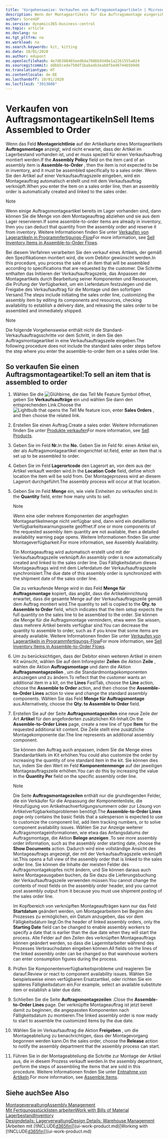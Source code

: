 ```yaml
---
title: 'Vorgehensweise: Verkaufen von Auftragsmontageartikeln | Microsoft Docs'
description: Wenn der Montageartikels für die Auftragsmontage eingerichtet ist, dann nimmt der Standard-Verkaufsauftragsprozess an, dass der Artikel nicht auf Lager ist und für den jeweiligen Verkaufsauftrag speziell montiert werden muss. Wenn Sie den Artikel auf einer Verkaufsauftragszeile eingeben, wird ein Montageauftrag automatisch erstellt und mit dem Verkaufsauftrag verknüpft.
author: SorenGP
ms.service: dynamics365-business-central
ms.topic: article
ms.devlang: na
ms.tgt_pltfrm: na
ms.workload: na
ms.search.keywords: kit, kitting
ms.date: 10/01/2020
ms.author: edupont
ms.openlocfilehash: 4e7d6380465eed64a7086b9348e1a2261555a024
ms.sourcegitcommit: ddbb5cede750df1baba4b3eab8fbed6744b5b9d6
ms.translationtype: HT
ms.contentlocale: de-DE
ms.lasthandoff: 10/01/2020
ms.locfileid: "3913888"
---
```

# <a name="sell-items-assembled-to-order"></a><span data-ttu-id="f7de9-104">Verkaufen von Auftragsmontageartikeln</span><span class="sxs-lookup"><span data-stu-id="f7de9-104">Sell Items Assembled to Order</span></span>
<span data-ttu-id="f7de9-105">Wenn das Feld **Montagerichtlinie** auf der Artikelkarte eines Montageartikels **Auftragsmontage** anzeigt, wird nicht erwartet, dass der Artikel im Lagerbestand vorhanden ist, und er muss speziell für einen Verkaufsauftrag montiert werden.</span><span class="sxs-lookup"><span data-stu-id="f7de9-105">If the **Assembly Policy** field on the item card of an assembly item is **Assemble-to-Order** , then the item is not expected to be in inventory, and it must be assembled specifically to a sales order.</span></span> <span data-ttu-id="f7de9-106">Wenn Sie den Artikel auf einer Verkaufsauftragszeile eingeben, wird ein Montageauftrag automatisch erstellt und mit dem Verkaufsauftrag verknüpft.</span><span class="sxs-lookup"><span data-stu-id="f7de9-106">When you enter the item on a sales order line, then an assembly order is automatically created and linked to the sales order.</span></span>  

> [!NOTE]  
>  <span data-ttu-id="f7de9-107">Wenn einige Auftragsmontageartikel bereits im Lager vorhanden sind, dann können Sie die Menge von dem Montageauftrag abziehen und sie aus dem Lager reservieren.</span><span class="sxs-lookup"><span data-stu-id="f7de9-107">If some assemble-to-order items are already in inventory, then you can deduct that quantity from the assembly order and reserve it from inventory.</span></span> <span data-ttu-id="f7de9-108">Weitere Informationen finden Sie unter [Verkaufen von Lagerartikeln in Programmfertigungs-Flow](assembly-how-to-sell-assemble-to-order-items-and-inventory-items-together.md)</span><span class="sxs-lookup"><span data-stu-id="f7de9-108">For more information, see [Sell Inventory Items in Assemble-to-Order Flows](assembly-how-to-sell-assemble-to-order-items-and-inventory-items-together.md).</span></span>  

<span data-ttu-id="f7de9-109">Bei diesem Verfahren verarbeiten Sie den verkauf eines Artikels, der gemäß den Spezifikationen montiert wird, die vom Debitor gewünscht werden.</span><span class="sxs-lookup"><span data-stu-id="f7de9-109">In this procedure, you process the sale of an item that will be assembled according to specifications that are requested by the customer.</span></span> <span data-ttu-id="f7de9-110">Die Schritte enthalten das Initiieren der Verkaufsauftragszeile, das Anpassen der Montageartikels durch Bearbeitung seiner Komponenten und Ressourcen, die Prüfung der Verfügbarkeit, um ein Lieferdatum festzulegen und die Freigabe des Verkaufsauftrag für die Montage und den sofortigen Versand.</span><span class="sxs-lookup"><span data-stu-id="f7de9-110">The steps include initiating the sales order line, customizing the assembly item by editing its components and resources, checking availability to establish a delivery date, and releasing the sales order to be assembled and immediately shipped.</span></span>  

> [!NOTE]  
>  <span data-ttu-id="f7de9-111">Die folgende Vorgehensweise enthält nicht die Standard-Verkaufsauftragsschritte vor dem Schritt, in dem Sie den Auftragsmontageartikel in eine Verkaufsauftragszeile eingeben.</span><span class="sxs-lookup"><span data-stu-id="f7de9-111">The following procedure does not include the standard sales order steps before the step where you enter the assemble-to-order item on a sales order line.</span></span>  

## <a name="to-sell-an-item-that-is-assembled-to-order"></a><span data-ttu-id="f7de9-112">So verkaufen Sie einen Auftragsmontageartikel:</span><span class="sxs-lookup"><span data-stu-id="f7de9-112">To sell an item that is assembled to order</span></span>  
1.  <span data-ttu-id="f7de9-113">Wählen Sie die ![Glühbirne, die das Tell Me Feature](media/ui-search/search_small.png "Was möchten Sie tun?") Symbol öffnet, geben Sie **Verkaufsaufträge** ein und wählen Sie dann den entsprechenden Link.</span><span class="sxs-lookup"><span data-stu-id="f7de9-113">Choose the ![Lightbulb that opens the Tell Me feature](media/ui-search/search_small.png "Tell me what you want to do") icon, enter **Sales Orders** , and then choose the related link.</span></span>  
2.  <span data-ttu-id="f7de9-114">Erstellen Sie einen Auftrag.</span><span class="sxs-lookup"><span data-stu-id="f7de9-114">Create a sales order.</span></span> <span data-ttu-id="f7de9-115">Weitere Informationen finden Sie unter [Produkte verkaufen](sales-how-sell-products.md)</span><span class="sxs-lookup"><span data-stu-id="f7de9-115">For more information, see [Sell Products](sales-how-sell-products.md).</span></span>  
3.  <span data-ttu-id="f7de9-116">Geben Sie im Feld **Nr.**</span><span class="sxs-lookup"><span data-stu-id="f7de9-116">In the **No.**</span></span> <span data-ttu-id="f7de9-117">Geben Sie im Feld Nr. einen Artikel ein, der als Auftragsmontageartikel eingerichtet ist.</span><span class="sxs-lookup"><span data-stu-id="f7de9-117">field, enter an item that is set up to be assembled to order.</span></span>  
4.  <span data-ttu-id="f7de9-118">Geben Sie im Feld **Lagerortcode** den Lagerort an, von dem aus der Artikel verkauft werden wird.</span><span class="sxs-lookup"><span data-stu-id="f7de9-118">In the **Location Code** field, define which location the item will be sold from.</span></span> <span data-ttu-id="f7de9-119">Der Montageprozess wird an diesem Lagerort durchgeführt.</span><span class="sxs-lookup"><span data-stu-id="f7de9-119">The assembly process will occur at that location.</span></span>  
5.  <span data-ttu-id="f7de9-120">Geben Sie im Feld **Menge** ein, wie viele Einheiten zu verkaufen sind.</span><span class="sxs-lookup"><span data-stu-id="f7de9-120">In the **Quantity** field, enter how many units to sell.</span></span>  

    > [!NOTE]  
    >  <span data-ttu-id="f7de9-121">Wenn eine oder mehrere Komponenten der angefragten Montageartikelmenge nicht verfügbar sind, dann wird ein detailliertes Verfügbarkeitswarnungsseite geöffnet.</span><span class="sxs-lookup"><span data-stu-id="f7de9-121">If one or more components of the requested assembly item quantity are not available, then a detailed availability warning page opens.</span></span> <span data-ttu-id="f7de9-122">Weitere Informationen finden Sie unter Montageverfügbarkeit.</span><span class="sxs-lookup"><span data-stu-id="f7de9-122">For more information, see Assembly Availability.</span></span>  

    <span data-ttu-id="f7de9-123">Ein Montageauftrag wird automatisch erstellt und mit der Verkaufsauftragszeile verknüpft.</span><span class="sxs-lookup"><span data-stu-id="f7de9-123">An assembly order is now automatically created and linked to the sales order line.</span></span> <span data-ttu-id="f7de9-124">Das Fälligkeitsdatum dieses Montageauftrags wird mit dem Lieferdatum der Verkaufsauftragszeile synchronisiert.</span><span class="sxs-lookup"><span data-stu-id="f7de9-124">The due date of this assembly order is synchronized with the shipment date of the sales order line.</span></span>  

    <span data-ttu-id="f7de9-125">Die zu verkaufende Menge wird in das Feld **Menge für Auftragsmontage** kopiert, das angibt, dass die Artikeleinrichtung erwartet, dass die gesamte Menge auf der Verkaufsauftragszeile gemäß dem Auftrag montiert wird.</span><span class="sxs-lookup"><span data-stu-id="f7de9-125">The quantity to sell is copied to the **Qty. to Assemble to Order** field, which indicates that the item setup expects the full quantity on the sales line to be assembled to the order.</span></span> <span data-ttu-id="f7de9-126">Sie können die Menge für die Auftragsmontage vermindern, etwa wenn Sie wissen, dass mehrere Artikel bereits verfügbar sind.</span><span class="sxs-lookup"><span data-stu-id="f7de9-126">You can decrease the quantity to assemble to order, such as if you know that some items are already available.</span></span> <span data-ttu-id="f7de9-127">Weitere Informationen finden Sie unter [Verkaufen von Lagerartikeln in Programmfertigungs-Flow](assembly-how-to-sell-inventory-items-in-assemble-to-order-flows.md)</span><span class="sxs-lookup"><span data-stu-id="f7de9-127">For more information, see [Sell Inventory Items in Assemble-to-Order Flows](assembly-how-to-sell-inventory-items-in-assemble-to-order-flows.md).</span></span>  

6.  <span data-ttu-id="f7de9-128">Um zu berücksichtigen, dass der Debitor einen weiteren Artikel in einem Kit wünscht, wählen Sie auf dem Inforegister **Zeilen** die Aktion **Zeile** , wählen die Aktion **Auftragsmontage** und dann die Aktion **Auftragsmontagezeilen** , um die Standardmontagekomponenten anzuzeigen und zu ändern.</span><span class="sxs-lookup"><span data-stu-id="f7de9-128">To reflect that the customer wants an additional item in a kit, on the **Lines** FastTab, choose the **Line** action, choose the **Assemble to Order** action, and then choose the **Assemble-to-Order Lines** action to view and change the standard assembly components.</span></span> <span data-ttu-id="f7de9-129">Wählen Sie das Feld **Menge für Auftragsmontage** aus.</span><span class="sxs-lookup"><span data-stu-id="f7de9-129">Alternatively, choose the **Qty. to Assemble to Order** field.</span></span>  
7.  <span data-ttu-id="f7de9-130">Erstellen Sie auf der Seite **Auftragsmontagezeilen** eine neue Zeile der Art **Artikel** für den angeforderten zusätzlichen Kit-Inhalt.</span><span class="sxs-lookup"><span data-stu-id="f7de9-130">On the **Assemble-to-Order Lines** page, create a new line of type **Item** for the requested additional kit content.</span></span> <span data-ttu-id="f7de9-131">Die Zeile stellt eine zusätzliche Montagekomponente dar.</span><span class="sxs-lookup"><span data-stu-id="f7de9-131">The line represents an additional assembly component.</span></span>  

    <span data-ttu-id="f7de9-132">Sie können den Auftrag auch anpassen, indem Sie die Menge eines Standardartikels im Kit erhöhen.</span><span class="sxs-lookup"><span data-stu-id="f7de9-132">You could also customize the order by increasing the quantity of one standard item in the kit.</span></span> <span data-ttu-id="f7de9-133">Sie können dies tun, indem Sie den Wert im Feld **Komponentenmenge** auf der jeweiligen Montageauftragszeile erhöhen.</span><span class="sxs-lookup"><span data-stu-id="f7de9-133">You can do this by increasing the value in the **Quantity Per** field on the specific assembly order line.</span></span>  

    > [!NOTE]  
    >  <span data-ttu-id="f7de9-134">Die Seite **Auftragsmontagezeilen** enthält nur die grundlegenden Felder, die ein Verkäufer für die Anpassung der Komponentenliste, die Hinzufügung von Artikelnachverfolgungsnummern oder zur Lösung von Artikelverfügbarkeitsproblemen benötigt.</span><span class="sxs-lookup"><span data-stu-id="f7de9-134">The **Assemble-to-Order Lines** page only contains the basic fields that a salesperson is expected to use to customize the component list, add item tracking numbers, or to solve component availability issues.</span></span> <span data-ttu-id="f7de9-135">Wählen Sie zur Anzeige weiterer Auftragsmontageinformationen, wie etwa das Anfangsdatums der Auftragsmontage, die Aktion **Belege anzeigen** .</span><span class="sxs-lookup"><span data-stu-id="f7de9-135">To see more assembly order information, such as the assembly order starting date, choose the **Show Documents** action.</span></span> <span data-ttu-id="f7de9-136">Dadurch wird eine vollständige Ansicht des Montageauftrags angezeigt, der mit der Verkaufsauftragszeile verknüpft ist.</span><span class="sxs-lookup"><span data-stu-id="f7de9-136">This opens a full view of the assembly order that is linked to the sales order line.</span></span> <span data-ttu-id="f7de9-137">Sie können die Inhalte der meisten Felder des Auftragsmontagekopfes nicht ändern, und Sie können daraus auch keine Montageausgaben buchen, da Sie dazu die Lieferungsbuchung der Verkaufsauftragszeile verwenden müssen.</span><span class="sxs-lookup"><span data-stu-id="f7de9-137">You cannot change the contents of most fields on the assembly order header, and you cannot post assembly output from it because you must use shipment posting of the sales order line.</span></span>  
    >   
    >  <span data-ttu-id="f7de9-138">Im Kopfbereich von verknüpften Montageaufträgen kann nur das Feld **Startdatum** geändert werden, um Montagearbeitern bei Beginn des Prozesses zu ermöglichen, ein Datum anzugeben, das vor dem Fälligkeitsdatum liegt.</span><span class="sxs-lookup"><span data-stu-id="f7de9-138">On the header of linked assembly orders, only the **Starting Date** field can be changed to enable assembly workers to specify a date that is earlier than the due date when they will start the process.</span></span> <span data-ttu-id="f7de9-139">Alle Felder auf den Zeilen des verknüpften Montageauftrags können geändert werden, so dass die Lagermitarbeiter während des Prozesses Verbrauchsdaten eingeben können.</span><span class="sxs-lookup"><span data-stu-id="f7de9-139">All fields on the lines of the linked assembly order can be changed so that warehouse workers can enter consumption figures during the process.</span></span>  

8.  <span data-ttu-id="f7de9-140">Prüfen Sie Komponentenverfügbarkeitsprobleme und reagieren Sie darauf.</span><span class="sxs-lookup"><span data-stu-id="f7de9-140">Review or react to component availability issues.</span></span> <span data-ttu-id="f7de9-141">Wählen Sie beispielsweise einen verfügbaren Ersatzartikel, oder richten Sie ein späteres Fälligkeitsdatum ein.</span><span class="sxs-lookup"><span data-stu-id="f7de9-141">For example, select an available substitute item or establish a later due date.</span></span>  
9. <span data-ttu-id="f7de9-142">Schließen Sie die Seite **Auftragsmontagezeilen** .</span><span class="sxs-lookup"><span data-stu-id="f7de9-142">Close the **Assemble-to-Order Lines** page.</span></span> <span data-ttu-id="f7de9-143">Der verknüpfte Montageauftrag ist jetzt bereit damit zu beginnen, die angepassten Komponenten nach Fälligkeitsdatum zu montieren.</span><span class="sxs-lookup"><span data-stu-id="f7de9-143">The linked assembly order is now ready to start to assemble the customized items by the due date.</span></span>  
10. <span data-ttu-id="f7de9-144">Wählen Sie im Verkaufsauftrag die Aktion **Freigeben** , um die Montageabteilung zu benachrichtigen, dass der Montagevorgang begonnen werden kann.</span><span class="sxs-lookup"><span data-stu-id="f7de9-144">On the sales order, choose the **Release** action to notify the assembly department that the assembly process can start.</span></span>  
11. <span data-ttu-id="f7de9-145">Führen Sie in der Montageabteilung die Schritte zur Montage der Artikel aus, die in diesem Prozess verkauft werden.</span><span class="sxs-lookup"><span data-stu-id="f7de9-145">In the assembly department, perform the steps of assembling the items that are sold in this procedure.</span></span> <span data-ttu-id="f7de9-146">Weitere Informationen finden Sie unter [Entnahme von Artikeln](assembly-how-to-assemble-items.md).</span><span class="sxs-lookup"><span data-stu-id="f7de9-146">For more information, see [Assemble Items](assembly-how-to-assemble-items.md).</span></span>  

## <a name="see-also"></a><span data-ttu-id="f7de9-147">Siehe auch</span><span class="sxs-lookup"><span data-stu-id="f7de9-147">See Also</span></span>  
[<span data-ttu-id="f7de9-148">Montageverwaltung</span><span class="sxs-lookup"><span data-stu-id="f7de9-148">Assembly Management</span></span>](assembly-assemble-items.md)  
[<span data-ttu-id="f7de9-149">Mit Fertigungsstücklisten arbeiten</span><span class="sxs-lookup"><span data-stu-id="f7de9-149">Work with Bills of Material</span></span>](inventory-how-work-BOMs.md)  
[<span data-ttu-id="f7de9-150">Lagerbestand</span><span class="sxs-lookup"><span data-stu-id="f7de9-150">Inventory</span></span>](inventory-manage-inventory.md)  
[<span data-ttu-id="f7de9-151">Designdetails: Lagerverwaltung</span><span class="sxs-lookup"><span data-stu-id="f7de9-151">Design Details: Warehouse Management</span></span>](design-details-warehouse-management.md)  
<span data-ttu-id="f7de9-152">[Arbeiten mit [!INCLUDE[d365fin](includes/d365fin_md.md)]](ui-work-product.md)</span><span class="sxs-lookup"><span data-stu-id="f7de9-152">[Working with [!INCLUDE[d365fin](includes/d365fin_md.md)]](ui-work-product.md)</span></span>
